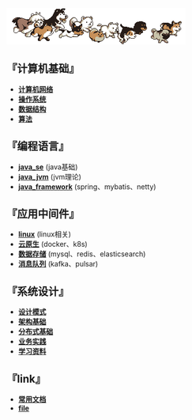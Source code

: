 
![奔跑的小狗](resource/00_index_header.gif)

## 『**计算机基础**』
* [**计算机网络**](document/1000_计算机基础/1100_计算机网络)
* [**操作系统**](document/1000_计算机基础/1200_操作系统)
* [**数据结构**](document/1000_计算机基础/1300_数据结构)
* [**算法**](document/1000_计算机基础/1400_算法)


## 『**编程语言**』
* [**java_se**](document/2000_编程语言/2100_java_se) (java基础)
* [**java_jvm**](document/2000_编程语言/2200_java_jvm) (jvm理论)
* [**java_framework**](document/2000_编程语言/2300_java_framework) (spring、mybatis、netty)


## 『**应用中间件**』
* [**linux**](document/4000_应用中间件/4000_linux) (linux相关)
* [**云原生**](document/4000_应用中间件/4100_云原生) (docker、k8s)
* [**数据存储**](document/4000_应用中间件/4200_数据存储) (mysql、redis、elasticsearch)
* [**消息队列**](document/4000_应用中间件/4300_消息队列) (kafka、pulsar)


## 『**系统设计**』
* [**设计模式**](document/7000_系统设计/7100_设计模式)
* [**架构基础**](document/7000_系统设计/7200_架构基础)
* [**分布式基础**](document/7000_系统设计/7300_分布式基础)
* [**业务实践**](document/7000_系统设计/7800_业务设计)
* [**学习资料**](document/7000_系统设计/7900_学习资料)


## 『**link**』
* [**常用文档**](document/9000_常用文档)
* [**file**](file/)




